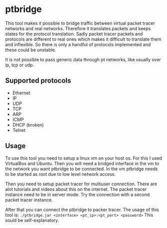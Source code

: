 # ptbridge

This tool makes it possible to bridge traffic between virtual packet tracer networks and
real networks. Therefore it translates packets and keeps states for the protocol translation.
Sadly packet tracer packets and protocols are different to real ones which makes it difficult
to translate them and inflexible. So there is only a handful of protocols implemented and
these could be unstable.

It is not possible to pass generic data through pt networks, like usually over ip, tcp or udp.

## Supported protocols

* Ethernet
* IP
* UDP
* TCP
* ARP
* ICMP
* DHCP (broken)
* Telnet

## Usage

To use this tool you need to setup a linux vm on your host os. For this I used VirtualBox and
Ubuntu. Then you will need a bridged interface in the vm to the network you want ptbridge to
be connected. In the vm ptbridge needs to be started as root due to low level network access.

Then you need to setup packet tracer for multiuser connection. There are alot tutorials and
videos about this on the internet. The packet tracer instance need to be in server mode.
Try the connection with a second packet tracer instance.

After that you can connect the ptbridge to packer tracer. The usage of this tool is:
`./ptbridge.jar <interface> <pt_ip>:<pt_port> <password>`
This sould be self-explanatory.
